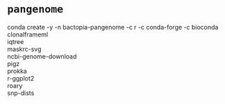 # `pangenome`

conda create -y -n bactopia-pangenome -c r -c conda-forge -c bioconda \
    clonalframeml \
    iqtree \
    maskrc-svg \
    ncbi-genome-download \
    pigz \
    prokka \
    r-ggplot2 \
    roary \
    snp-dists
